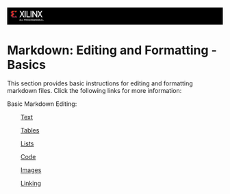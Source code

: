 ![](/images/x_banner.PNG)

# Markdown: Editing and Formatting - Basics

This section provides basic instructions for editing and formatting markdown files.
Click the following links for more information:


Basic Markdown Editing:

&nbsp;&nbsp;&nbsp;&nbsp;&nbsp;&nbsp;&nbsp;&nbsp;[Text][]

&nbsp;&nbsp;&nbsp;&nbsp;&nbsp;&nbsp;&nbsp;&nbsp;[Tables][]

&nbsp;&nbsp;&nbsp;&nbsp;&nbsp;&nbsp;&nbsp;&nbsp;[Lists][]

&nbsp;&nbsp;&nbsp;&nbsp;&nbsp;&nbsp;&nbsp;&nbsp;[Code][]

&nbsp;&nbsp;&nbsp;&nbsp;&nbsp;&nbsp;&nbsp;&nbsp;[Images][]

&nbsp;&nbsp;&nbsp;&nbsp;&nbsp;&nbsp;&nbsp;&nbsp;[Linking][]






[Text]:ref/text.md

[Tables]:ref/tables.md

[Lists]:ref/lists.md

[Code]:ref/code.md

[Images]:ref/images.md

[Linking]:ref/linking.md

[GitHub Workflow for Writers]:workflow.md


